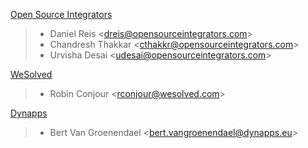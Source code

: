 [Open Source Integrators](http://opensourceintegrators.com)

> - Daniel Reis \<<dreis@opensourceintegrators.com>\>
> - Chandresh Thakkar \<<cthakkr@opensourceintegrators.com>\>
> - Urvisha Desai \<<udesai@opensourceintegrators.com>\>

[WeSolved](http://wesolved.com)

> - Robin Conjour \<<rconjour@wesolved.com>\>

[Dynapps](http://dynapps.eu)

> - Bert Van Groenendael \<<bert.vangroenendael@dynapps.eu>\>
